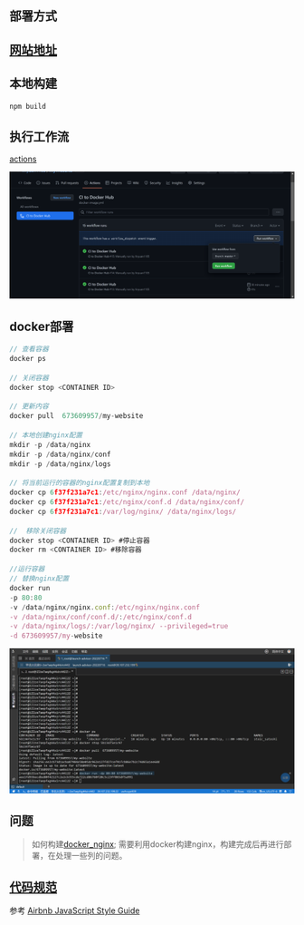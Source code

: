 ## 部署方式
## [网站地址](http://linyuan.social/)
## 本地构建
```javascript
npm build
```

## 执行工作流
[actions](https://github.com/linyuan1105/MyWebSite/actions)


![](./document/img/img.png)

## docker部署

```javascript
// 查看容器
docker ps  

// 关闭容器
docker stop <CONTAINER ID>

// 更新内容
docker pull  673609957/my-website

// 本地创建nginx配置
mkdir -p /data/nginx
mkdir -p /data/nginx/conf
mkdir -p /data/nginx/logs

// 将当前运行的容器的nginx配置复制到本地
docker cp 6f37f231a7c1:/etc/nginx/nginx.conf /data/nginx/
docker cp 6f37f231a7c1:/etc/nginx/conf.d /data/nginx/conf/
docker cp 6f37f231a7c1:/var/log/nginx/ /data/nginx/logs/

//  移除关闭容器
docker stop <CONTAINER ID> #停止容器
docker rm <CONTAINER ID> #移除容器

//运行容器
// 替换nginx配置
docker run
-p 80:80  
-v /data/nginx/nginx.conf:/etc/nginx/nginx.conf 
-v /data/nginx/conf/conf.d/:/etc/nginx/conf.d  
-v /data/nginx/logs/:/var/log/nginx/ --privileged=true
-d 673609957/my-website

```
![](./document/img/img_2.png)


##  问题
>  如何构建[docker_nginx](https://hub.docker.com/_/nginx);
需要利用docker构建nginx，构建完成后再进行部署，在处理一些列的问题。
> 

## [代码规范](https://github.com/linyuan1105/MyWebSite/blob/master/.eslintrc.js)
参考 [Airbnb JavaScript Style Guide](https://github.com/linyuan1105/javascript)


